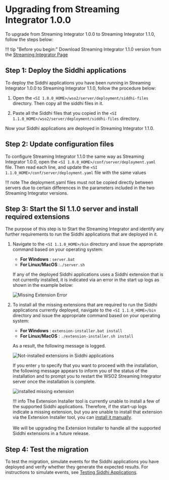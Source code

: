 # Upgrading from Streaming Integrator 1.0.0

To upgrade from Streaming Integrator 1.0.0 to Streaming Integrator 1.1.0, follow the steps below:

!!! tip "Before you begin:"
    Download Streaming Integrator 1.1.0 version from the [Streaming Integrator Page](https://wso2.com/integration/streaming-integrator/)

## Step 1: Deploy the Siddhi applications

To deploy the Siddhi applications you have been running in Streaming Integrator 1.0.0 to Streaming Integrator 1.1.0, follow the procedure below:

1. Open the `<SI 1.0.0_HOME>/wso2/server/deployment/siddhi-files` directory. Then copy all the siddhi files in it.

2. Paste all the Siddhi files that you copied in the `<SI 1.1.0_HOME>/wso2/server/deployment/siddhi-files` directory.

Now your Siddhi applications are deployed in Streaming Integrator 1.1.0.

## Step 2: Update configuration files

To configure Streaming Integrator 1.1.0 the same way as Streaming Integrator 1.0.0, open the `<SI 1.0.0_HOME>/conf/server/deployment.yaml` file. Then read each line, and update the `<SI 1.1.0_HOME>/conf/server/deployment.yaml` file with the same values

!!! note
    The deployment.yaml files must not be copied directly between servers due to certain differences in the parameters included in the two Streaming Integrator versions.

## Step 3: Start the SI 1.1.0 server and install required extensions

The purpose of this step is to Start the Streaming Integrator and identify any further requirements to run the Siddhi applications that are deployed in it.

1. Navigate to the `<SI 1.1.0_HOME>/bin` directory and issue the appropriate command based on your operating system:

    - **For Windows**     : `server.bat`
    - **For Linux/MacOS** :`./server.sh`
    
    If any of the deployed Siddhi applications uses a Siddhi extension that is not currently installed, it is indicated via an error in the start up logs as shown in the example below:
    
    ![Missing Extension Error]({{base_path}}/assets/img/streaming/upgrading-from-previous-version/missing-extension-error.png)
   
2. To install all the missing extensions that are required to run the Siddhi applications currently deployed, navigate to the `<SI 1.1.0_HOME>/bin` directory and issue the appropriate command based on your operating system:

    - **For Windows**     : `extension-installer.bat install`
    - **For Linux/MacOS** : `./extension-installer.sh install` 
    
    As a result, the following message is logged.
    
    ![Not-installed extensions in Siddhi applications]({{base_path}}/assets/img/streaming/downloading-and-installing-siddhi-extensions/not-installed-but-used-extensions.png)
    
    If you enter `y` to specify that you want to proceed with the installation, the following message appears to inform you of the status of the installation and to prompt you to restart the WSO2 Streaming Integrator server once the installation is complete.
    
    ![installed missing extension]({{base_path}}/assets/img/streaming/downloading-and-installing-siddhi-extensions/installed-missing-extension-message.png)
    
    !!! info
        The Extension Installer tool is currently unable to install a few of the supported Siddhi applications. Therefore, if the start-up logs indicate a missing extension, but you are unable to install that extension via the Extension Installer tool, you can [install it manually]({{base_path}}/downloading-and-Installing-Siddhi-Extensions/#downloading-and-installing-siddhi-extensions-manually).<br/><br/>We will be upgrading the Extension Installer to handle all the supported Siddhi extensions in a future release.

## Step 4: Test the migration

To test the migration, simulate events for the Siddhi applications you have deployed and verify whether they generate the expected results. For instructions to simulate events, see [Testing Siddhi Applications]({{base_path}}/develop/streaming-apps/testing-a-siddhi-application). 

